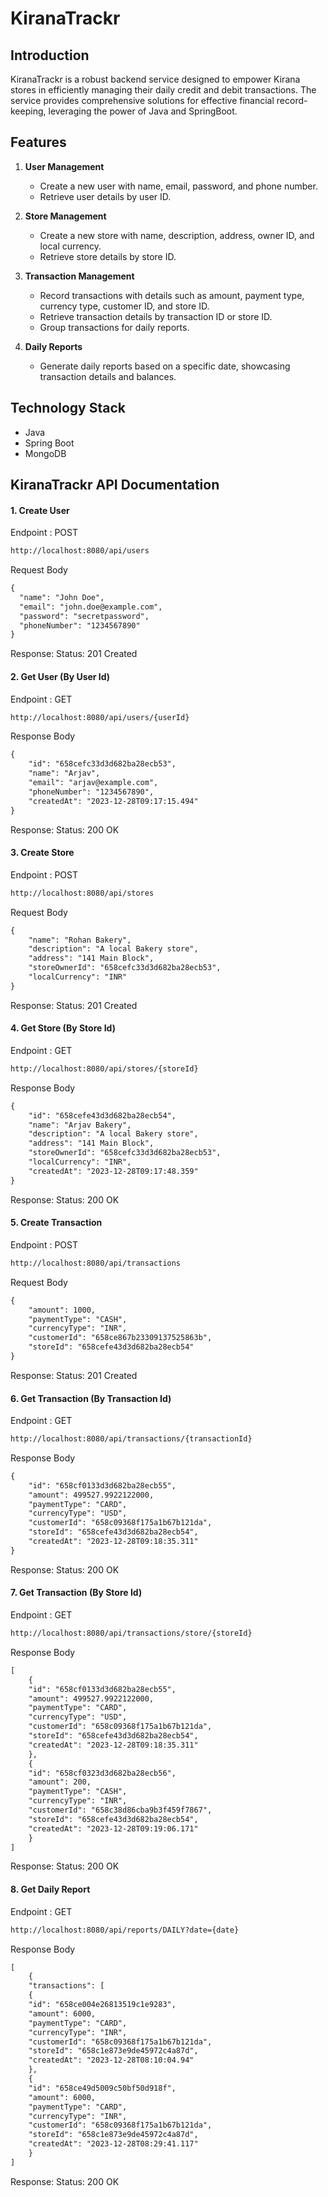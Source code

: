 # KiranaTrackr

## Introduction
KiranaTrackr is a robust backend service designed to empower Kirana stores in efficiently managing their daily credit and debit transactions. The service provides comprehensive solutions for effective financial record-keeping, leveraging the power of Java and SpringBoot.

## Features
1. **User Management**
    - Create a new user with name, email, password, and phone number.
    - Retrieve user details by user ID.

2. **Store Management**
    - Create a new store with name, description, address, owner ID, and local currency.
    - Retrieve store details by store ID.

3. **Transaction Management**
    - Record transactions with details such as amount, payment type, currency type, customer ID, and store ID.
    - Retrieve transaction details by transaction ID or store ID.
    - Group transactions for daily reports.

4. **Daily Reports**
    - Generate daily reports based on a specific date, showcasing transaction details and balances.

## Technology Stack
- Java
- Spring Boot
- MongoDB

## KiranaTrackr API Documentation

#### 1. Create User
Endpoint : POST
```dtd
http://localhost:8080/api/users
```
Request Body
```dtd
{
  "name": "John Doe",
  "email": "john.doe@example.com",
  "password": "secretpassword",
  "phoneNumber": "1234567890"
}
```
Response: Status: 201 Created

#### 2. Get User (By User Id)
Endpoint : GET
```dtd
http://localhost:8080/api/users/{userId}
```
Response Body
```dtd
{
    "id": "658cefc33d3d682ba28ecb53",
    "name": "Arjav",
    "email": "arjav@example.com",
    "phoneNumber": "1234567890",
    "createdAt": "2023-12-28T09:17:15.494"
}
```
Response: Status: 200 OK

#### 3. Create Store
Endpoint : POST
```dtd
http://localhost:8080/api/stores
```
Request Body
```dtd
{
    "name": "Rohan Bakery",
    "description": "A local Bakery store",
    "address": "141 Main Block",
    "storeOwnerId": "658cefc33d3d682ba28ecb53",
    "localCurrency": "INR"
}
```
Response: Status: 201 Created

#### 4. Get Store (By Store Id)
Endpoint : GET
```dtd
http://localhost:8080/api/stores/{storeId}
```
Response Body
```dtd
{
    "id": "658cefe43d3d682ba28ecb54",
    "name": "Arjav Bakery",
    "description": "A local Bakery store",
    "address": "141 Main Block",
    "storeOwnerId": "658cefc33d3d682ba28ecb53",
    "localCurrency": "INR",
    "createdAt": "2023-12-28T09:17:48.359"
}
```
Response: Status: 200 OK

#### 5. Create Transaction
Endpoint : POST
```dtd
http://localhost:8080/api/transactions
```
Request Body
```dtd
{
    "amount": 1000,
    "paymentType": "CASH",
    "currencyType": "INR",
    "customerId": "658ce867b23309137525863b",
    "storeId": "658cefe43d3d682ba28ecb54"
}
```
Response: Status: 201 Created


#### 6. Get Transaction (By Transaction Id)
Endpoint : GET
```dtd
http://localhost:8080/api/transactions/{transactionId}
```
Response Body
```dtd
{
    "id": "658cf0133d3d682ba28ecb55",
    "amount": 499527.9922122000,
    "paymentType": "CARD",
    "currencyType": "USD",
    "customerId": "658c09368f175a1b67b121da",
    "storeId": "658cefe43d3d682ba28ecb54",
    "createdAt": "2023-12-28T09:18:35.311"
}
```
Response: Status: 200 OK

#### 7. Get Transaction (By Store Id)
Endpoint : GET
```dtd
http://localhost:8080/api/transactions/store/{storeId}
```
Response Body
```dtd
[
    {
    "id": "658cf0133d3d682ba28ecb55",
    "amount": 499527.9922122000,
    "paymentType": "CARD",
    "currencyType": "USD",
    "customerId": "658c09368f175a1b67b121da",
    "storeId": "658cefe43d3d682ba28ecb54",
    "createdAt": "2023-12-28T09:18:35.311"
    },
    {
    "id": "658cf0323d3d682ba28ecb56",
    "amount": 200,
    "paymentType": "CASH",
    "currencyType": "INR",
    "customerId": "658c38d86cba9b3f459f7867",
    "storeId": "658cefe43d3d682ba28ecb54",
    "createdAt": "2023-12-28T09:19:06.171"
    }
]
```
Response: Status: 200 OK


#### 8. Get Daily Report 
Endpoint : GET
```dtd
http://localhost:8080/api/reports/DAILY?date={date}
```
Response Body
```dtd
[
    {
    "transactions": [
    {
    "id": "658ce004e26813519c1e9283",
    "amount": 6000,
    "paymentType": "CARD",
    "currencyType": "INR",
    "customerId": "658c09368f175a1b67b121da",
    "storeId": "658c1e873e9de45972c4a87d",
    "createdAt": "2023-12-28T08:10:04.94"
    },
    {
    "id": "658ce49d5009c50bf50d918f",
    "amount": 6000,
    "paymentType": "CARD",
    "currencyType": "INR",
    "customerId": "658c09368f175a1b67b121da",
    "storeId": "658c1e873e9de45972c4a87d",
    "createdAt": "2023-12-28T08:29:41.117"
    }
]
```
Response: Status: 200 OK
